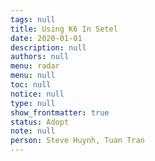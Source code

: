 ```yaml
---
tags: null
title: Using K6 In Setel
date: 2020-01-01
description: null
authors: null
menu: radar
menu: null
toc: null
notice: null
type: null
show_frontmatter: true
status: Adopt
note: null
person: Steve Huynh, Tuan Tran
---
```


